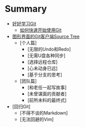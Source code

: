 # Summary

* [好好学习Git](./MD/Learn\%20Git.md)
    * [如何快速开始使用Git](./MD/how-to-quickly-get-started-with-git.md)
* [图形界面的Git客户端Source Tree](./MD/SourceTree.md)
    * [个人篇]
        * [无限的Undo和Redo]
        * [无需U盘各种同步]
        * [选择远程仓库]
        * [心未动身已远]
        * [基于分支的思考]
    * [团队篇]
        * [和老任一起写故事]
        * [未曾谋面的贡献者]
        * [前所未料的最终式]
* [回归Git]
    * [不得不谈的Markdown]
    * [无法回避的Vim]